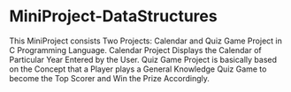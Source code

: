 # MiniProject-DataStructures
This MiniProject consists Two Projects: Calendar and Quiz Game Project in C Programming Language. Calendar Project Displays the Calendar of Particular Year Entered by the User. Quiz Game Project is basically based on the Concept that a Player plays a General Knowledge Quiz Game to become the Top Scorer and Win the Prize Accordingly.
